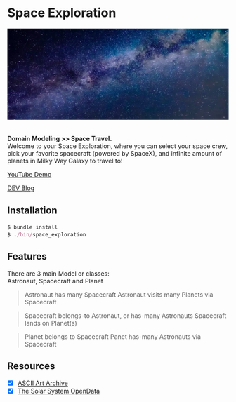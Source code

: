 # Space Exploration

<div align="center">
  <img src="./space.png">
</div>

<br>

<strong>Domain Modeling >> Space Travel.</strong><br>
Welcome to your Space Exploration, where you can select your space crew, pick your favorite spacecraft (powered by SpaceX), and infinite amount of planets in Milky Way Galaxy to travel to!<br>

<p><a href="https://youtu.be/amt7y-bIKkk">YouTube Demo</a></p>
<p><a href="https://dev.to/codinghall/api-cli-space-exploration-108f">DEV Blog</a></p>

## Installation

```ruby
$ bundle install
$ ./bin/space_exploration
```

## Features

There are 3 main Model or classes:<br>
Astronaut, Spacecraft and Planet

> Astronaut has many Spacecraft 
> Astronaut visits many Planets via Spacecraft

> Spacecraft belongs-to Astronaut, or has-many Astronauts
> Spacecraft lands on Planet(s)

> Planet belongs to Spacecraft 
> Panet has-many Astronauts via Spacecraft

## Resources

- [x] <a href="https://www.asciiart.eu/">ASCII Art Archive</a>
- [x] <a href="https://api.le-systeme-solaire.net/en/">The Solar System OpenData</a>
